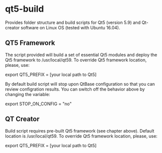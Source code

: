 # qt5-build

Provides folder structure and build scripts for Qt5 (version 5.9) and Qt-creator software on Linux OS (tested with Ubuntu 16.04).


QT5 Framework
---------------------
The script provided will build a set of essential Qt5 modules and deploy the Qt5 framework to /usr/local/qt59. To override Qt5 framework location, please, use:


export QT5_PREFIX = [your local path to Qt5]


By default build script will stop upon QtBase configuration so that you can review configration results. You can switch off the behavior above by changing the variable:


export STOP_ON_CONFIG = "no"



QT Creator
---------------------

Build script requires pre-built Qt5 framework (see chapter above). Default location is /usr/local/qt59. To override Qt5 framework location, please, use:


export QT5_PREFIX = [your local path to Qt5]
